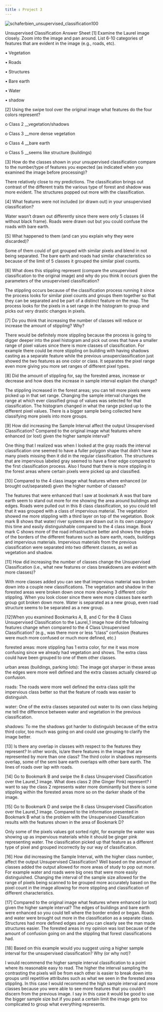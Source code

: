```yaml
---
title : Project 3
---
```


![schaferbien_unsupervised_classification100](https://user-images.githubusercontent.com/42807889/49681521-5474f680-fa71-11e8-8e76-f33000b6e6ef.jpg)

Unsupervised Classification Answer Sheet
[1] Examine the Laurel image closely. Zoom into the image and pan around.  List 6-10 categories of features that are evident in the image (e.g., roads, etc).

•	Vegetation

•	Roads

•	Structures

•	Bare earth

•	Water

•	shadow

[2] Using the swipe tool over the original image what features do the four colors represent?

o	Class 2 __vegetation/shadows

o	Class 3 __more dense vegetation

o	Class 4 __bare earth

o	Class 5 __seems like structure (buildings)

[3] How do the classes shown in your unsupervised classification compare to the number/type  of features you expected (as indicated when you examined the image before processing)?

There relatively close to my predictions.  The classification brings out contrast of the different traits the various type of forest and shadow was more evident. The structures popped out more with the classification.

[4] What features were not included (or drawn out) in your unsupervised classification?

Water wasn’t drawn out differently since there were only 5 classes (4 without black frame). Roads were drawn out but you could confuse the roads with bare earth.

[5] What happened to them (and can you explain why they were discarded)?

Some of them could of got grouped with similar pixels and blend in not being separated.  The bare earth and roads had similar characteristics so because of the limit of 5 classes it grouped the similar pixel counts.

[6] What does this stippling represent (compare the unsupervised classification to the original image) and why do you think it occurs given the parameters of the unsupervised classification?

The stippling occurs because of the classification process running it since the process looks for similar pixel counts and groups them together so that they can be separated and be part of a distinct feature on the map. The process looks for the pixels in a set range in the histogram to group and picks out very drastic changes in pixels.

[7] Do you think that increasing the number of classes will reduce or increase the amount of stippling? Why?

There would be definitely more stippling because the process is going to digger deeper into the pixel histogram and pick out ones that have a smaller range of pixel values since there is more classes of classification. For example there could be more stippling on building with having shadows casting as a separate feature while the previous unsuperclassification just showed the two features as one color or class. It separates the pixel range even more giving you more set ranges of different pixel types.

[8] Did the amount of stippling for, say the forested areas, increase or decrease and how does the increase in sample interval explain the change?

The stippling increased in the forest areas; you can tell more pixels were picked up in that set range.  Changing the sample interval changes the range at which ever classified group of values was selected for that classification. The histogram changed in what the range picked up to the different pixel values. There is a bigger sample being collected here classifying more pixels into more groups.

[9] How did increasing the Sample Interval affect the output Unsupervised Classification?  Compared to the original image what features where enhanced (or lost) given the higher sample interval?

One thing that I realized was when I looked at the gray roads the interval classification one seemed to have a fuller polygon shape that didn’t have as many pixels missing then it did in the regular classification. The structures that are impervious labeled gray seemed to have a finer edge compared to the first classification process. Also I found that there is more stippling in the forest areas where certain pixels were picked up and classified.

[10] Compared to the 4 class image what features where enhanced (or brought out/separated) given the higher number of classes?

The features that were enhanced that I saw at bookmark A was that bare earth seem to stand out more for me showing the area around buildings and edges. Roads were pulled out in this 8 class classification, so you could tell that it was grouped with a class of impervious material. The vegetation showed me more stippling with a third layer on top of the vegetation.  Book mark B shows that water/ river systems are drawn out in its own category this time and easily distinguishable compared to the 4 class image. Book mark C shows more of the road infrastructure better and shows the edges of the borders of the different features such as bare earth, roads, buildings and impervious materials. Impervious materials from the previous classification were separated into two different classes, as well as vegetation and shadow.

[11] How did increasing the number of classes change the Unsupervised Classification (i.e., what new features or class breakdowns are evident with more classes)?

With more classes added you can see that impervious material was broken down into a couple new classifications. The vegetation and shadow in the forested areas were broken down once more showing 3 different color stippling. When you look closer since there were more classes bare earth group got broken down more. Water is separated as a new group, even road structure seems to be separated as a new group.



[12]When you examined Bookmarks A, B, and C for the 8 Class Unsupervised Classification to the Laurel_1 image how did the following features change when compared to the 4 Class Unsupervised Classification? (e.g., was there more or less “class” confusion (features were much more confused or much more defined, etc.)

forested areas:  more stippling has 1 extra color, for me it was more confusing since we already had vegetation and shows. The extra class could have been grouped to one of them other classes.

 urban areas (buildings, parking lots): The image got sharper in these areas the edges were more well defined and the extra classes actually cleared up confusion.

 roads: The roads were more well defined the extra class split the impervious class better so that the feature of roads was easier to distinguish.

 water: One of the extra classes separated out water to its own class helping me tell the difference between water and vegetation in the previous classification.

 shadows: To me the shadows got harder to distinguish because of the extra third color, too much was going on and could use grouping to clarify the image better.

[13] Is there any overlap in classes with respect to the features they represent? In other words, is/are there features in the image that are represented by more than one class?
The third color in shadows represents overlap, some of the semi bare earth overlaps with other bare earth. The lines of roads over lap with roads.

[14] Go to Bookmark B and swipe the 8 class Unsupervised Classification over the Laurel_1 image.  What does class 2 (the Ginger Pink) represent?
I want to say the class 2 represents water  more dominantly but there is some stippling within the forested areas more so on the darker shade of the image.

[15] Go to Bookmark D and swipe the 8 class Unsupervised Classification over the Laurel_1 image.  Compared to the information presented in Bookmark B what is the problem with the Unsupervised Classification results with the features shown in the area of Bookmark D?

Only some of the pixels values got sorted right, for example the water was showing up as impervious materials while it should be ginger pink representing water. The classification picked up that feature as a different type of pixel and grouped incorrectly by our way of classification.

[16] How did increasing the Sample Interval, with the higher class number,  affect the output Unsupervised Classification?
Well based on the amount of classes added the output allowed for more areas of study to pop out more. For example water and roads were big ones that were more easily distinguished. Changing the interval of the sample size allowed for the range of pixels being scanned to be grouped more accurately based on the pixel count in the image allowing for more stippling and classification of different characteristics.

[17] Compared to the original image what features where enhanced (or lost) given the higher sample interval?
The edges of buildings and bare earth were enhanced so you could tell where the border ended or began. Roads and water were brought out more in the classification as a separate class. Structures had more defined edges and you can clearly see the man made structures easier. The forested areas in my opinion was lost because of the amount of confusion going on and the stippling that forest  classifications had.

[18] Based on this example would you suggest using a higher sample interval for the unsupervised classification? Why (or why not)?

I would recommend the higher sample interval classification to a point where its reasonable easy to read. The higher the interval sampling the contrasting the pixels will be from each other is easier to break down into groups until repetitive attributes such as what we seen in the forested area stippling. In this case I would recommend the high sample interval and more classes because you were able to see more features that you couldn’t discern from the previous image. I say in this case it would be good to use the bigger sample size but if you past a certain limit the image gets too complicated to group what everything represents.
